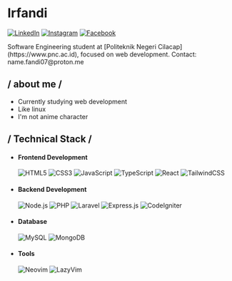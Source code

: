 # Irfandi
<div align="left" width="10">
  
[![LinkedIn](https://img.shields.io/badge/LinkedIn-0077B5?style=for-the-badge&logo=linkedin&logoColor=white)](https://www.linkedin.com/in/ego-irfandi-894580272)
[![Instagram](https://img.shields.io/badge/Instagram-E4405F?style=for-the-badge&logo=instagram&logoColor=white)](https://instagram.com/wicis_literally)
[![Facebook](https://img.shields.io/badge/Facebook-1877F2?style=for-the-badge&logo=facebook&logoColor=white)](https://facebook.com/[your-username])

</div>
Software Engineering student at [Politeknik Negeri Cilacap](https://www.pnc.ac.id), focused on web development.  
Contact: name.fandi07@proton.me

## / about me /
- Currently studying web development
- Like linux
- I'm not anime character

## / Technical Stack /

<div align="left">

- #### Frontend Development
  ![HTML5](https://img.shields.io/badge/HTML5-E34F26?style=for-the-badge&logo=html5&logoColor=white)
  ![CSS3](https://img.shields.io/badge/CSS3-1572B6?style=for-the-badge&logo=css3&logoColor=white)
  ![JavaScript](https://img.shields.io/badge/JavaScript-F7DF1E?style=for-the-badge&logo=javascript&logoColor=black)
  ![TypeScript](https://img.shields.io/badge/TypeScript-007ACC?style=for-the-badge&logo=typescript&logoColor=white)
  ![React](https://img.shields.io/badge/React-20232A?style=for-the-badge&logo=react&logoColor=61DAFB)
  ![TailwindCSS](https://img.shields.io/badge/Tailwind_CSS-38B2AC?style=for-the-badge&logo=tailwind-css&logoColor=white)

- #### Backend Development
  ![Node.js](https://img.shields.io/badge/Node.js-339933?style=for-the-badge&logo=nodedotjs&logoColor=white)
  ![PHP](https://img.shields.io/badge/PHP-777BB4?style=for-the-badge&logo=php&logoColor=white)
  ![Laravel](https://img.shields.io/badge/Laravel-FF2D20?style=for-the-badge&logo=laravel&logoColor=white)
  ![Express.js](https://img.shields.io/badge/Express.js-000000?style=for-the-badge&logo=express&logoColor=white)
  ![CodeIgniter](https://img.shields.io/badge/CodeIgniter-EF4223?style=for-the-badge&logo=codeigniter&logoColor=white)

- #### Database
  ![MySQL](https://img.shields.io/badge/MySQL-4479A1?style=for-the-badge&logo=mysql&logoColor=white)
  ![MongoDB](https://img.shields.io/badge/MongoDB-47A248?style=for-the-badge&logo=mongodb&logoColor=white)

- #### Tools
  ![Neovim](https://img.shields.io/badge/Neovim-57A143?style=for-the-badge&logo=neovim&logoColor=white)
  ![LazyVim](https://img.shields.io/badge/LazyVim-019733?style=for-the-badge&logo=vim&logoColor=white)

</div>

